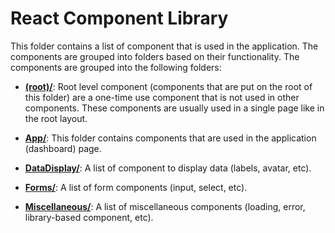 # React Component Library
This folder contains a list of component that is used in the application. The components are grouped into folders based on their functionality. The components are grouped into the following folders:

- [**(root)/**](.): Root level component (components that are put on the root of this folder) are a one-time use component that is not used in other components. These components are usually used in a single page like in the root layout.

- [**App/**](App): This folder contains components that are used in the application (dashboard) page.

- [**DataDisplay/**](DataDisplay): A list of component to display data (labels, avatar, etc).

- [**Forms/**](Forms): A list of form components (input, select, etc).

- [**Miscellaneous/**](Miscellaneous): A list of miscellaneous components (loading, error, library-based component, etc).